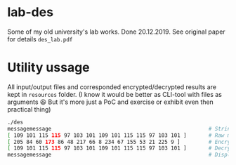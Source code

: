 # lab-des
Some of my old university's lab works. Done 20.12.2019. See original paper for details `des_lab.pdf`

# Utility ussage

All input/output files and corresponded encrypted/decrypted results are kept in `resources` folder.
(I know it would be better as CLI-tool with files as arguments :laughing: But it's more just a PoC and exercise or exhibit even then practical thing)

```bash
./des
messagemessage                                                  # String to encrypt
[ 109 101 115 115 97 103 101 109 101 115 115 97 103 101 ]       # Raw message in byte-string representation
[ 205 84 60 173 86 48 217 66 8 234 67 155 53 21 225 9 ]         # Encrypted byte-string representation
[ 109 101 115 115 97 103 101 109 101 115 115 97 103 101 ]       # Decrypted byte-string for message
messagemessage                                                  # Display decrypted string to verify

```

